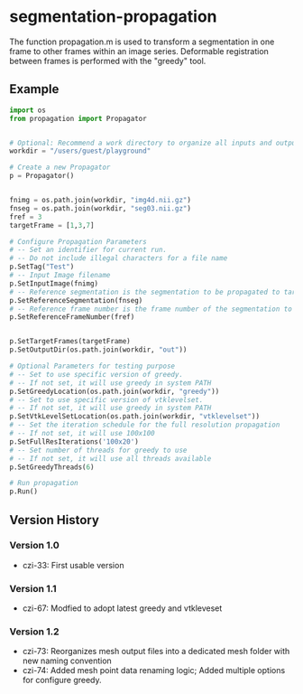 # segmentation-propagation

The function propagation.m is used to transform a segmentation in one frame to other frames within an image series. Deformable registration between frames is performed with the "greedy" tool.

## Example
```python
import os
from propagation import Propagator


# Optional: Recommend a work directory to organize all inputs and outputs
workdir = "/users/guest/playground"

# Create a new Propagator
p = Propagator()


fnimg = os.path.join(workdir, "img4d.nii.gz")
fnseg = os.path.join(workdir, "seg03.nii.gz")
fref = 3
targetFrame = [1,3,7]

# Configure Propagation Parameters
# -- Set an identifier for current run.
# -- Do not include illegal characters for a file name
p.SetTag("Test")
# -- Input Image filename
p.SetInputImage(fnimg)
# -- Reference segmentation is the segmentation to be propagated to target frames
p.SetReferenceSegmentation(fnseg)
# -- Reference frame number is the frame number of the segmentation to be propagated
p.SetReferenceFrameNumber(fref)


p.SetTargetFrames(targetFrame)
p.SetOutputDir(os.path.join(workdir, "out"))

# Optional Parameters for testing purpose
# -- Set to use specific version of greedy.
# -- If not set, it will use greedy in system PATH
p.SetGreedyLocation(os.path.join(workdir, "greedy"))
# -- Set to use specific version of vtklevelset.
# -- If not set, it will use greedy in system PATH
p.SetVtkLevelSetLocation(os.path.join(workdir, "vtklevelset"))
# -- Set the iteration schedule for the full resolution propagation
# -- If not set, it will use 100x100
p.SetFullResIterations('100x20')
# -- Set number of threads for greedy to use
# -- If not set, it will use all threads available
p.SetGreedyThreads(6)

# Run propagation
p.Run()
```


## Version History
### Version 1.0
- czi-33: First usable version
### Version 1.1
- czi-67: Modfied to adopt latest greedy and vtkleveset
### Version 1.2
- czi-73: Reorganizes mesh output files into a dedicated mesh folder with new naming convention
- czi-74: Added mesh point data renaming logic; Added multiple options for configure greedy.
